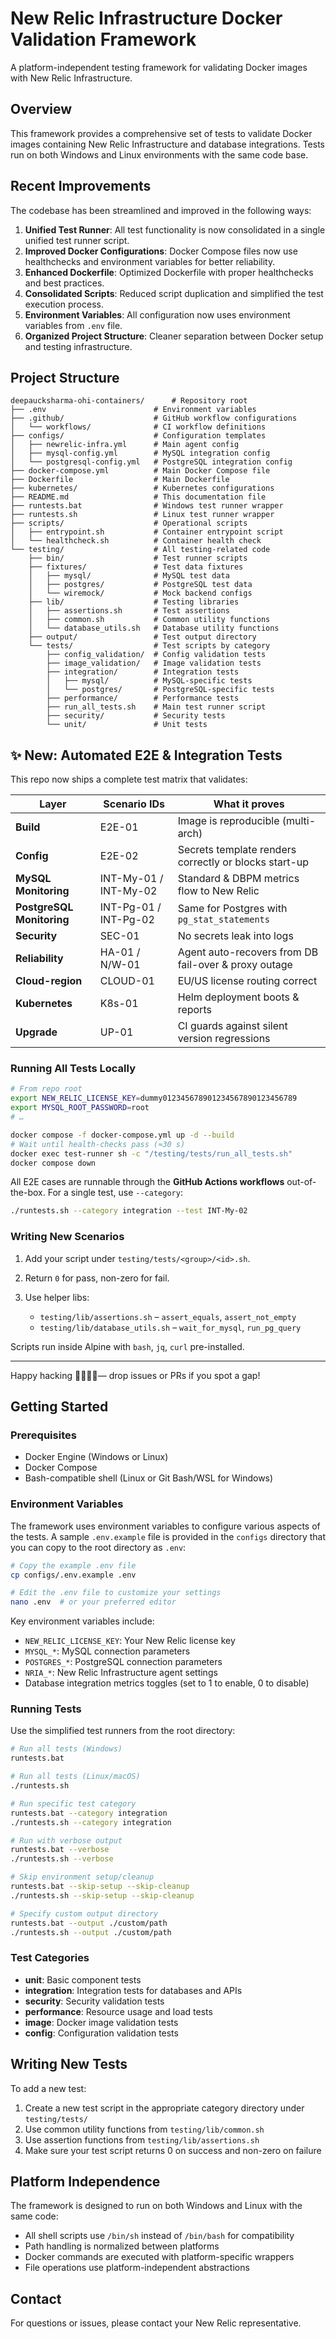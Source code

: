# New Relic Infrastructure Docker Validation Framework

A platform-independent testing framework for validating Docker images with New Relic Infrastructure.

## Overview

This framework provides a comprehensive set of tests to validate Docker images containing New Relic Infrastructure and database integrations. Tests run on both Windows and Linux environments with the same code base.

## Recent Improvements

The codebase has been streamlined and improved in the following ways:

1. **Unified Test Runner**: All test functionality is now consolidated in a single unified test runner script.
2. **Improved Docker Configurations**: Docker Compose files now use healthchecks and environment variables for better reliability.
3. **Enhanced Dockerfile**: Optimized Dockerfile with proper healthchecks and best practices.
4. **Consolidated Scripts**: Reduced script duplication and simplified the test execution process.
5. **Environment Variables**: All configuration now uses environment variables from `.env` file.
6. **Organized Project Structure**: Cleaner separation between Docker setup and testing infrastructure.

## Project Structure

```
deepaucksharma-ohi-containers/      # Repository root
├── .env                        # Environment variables
├── .github/                    # GitHub workflow configurations
│   └── workflows/              # CI workflow definitions
├── configs/                    # Configuration templates
│   ├── newrelic-infra.yml      # Main agent config
│   ├── mysql-config.yml        # MySQL integration config
│   └── postgresql-config.yml   # PostgreSQL integration config
├── docker-compose.yml          # Main Docker Compose file
├── Dockerfile                  # Main Dockerfile
├── kubernetes/                 # Kubernetes configurations
├── README.md                   # This documentation file
├── runtests.bat                # Windows test runner wrapper
├── runtests.sh                 # Linux test runner wrapper
├── scripts/                    # Operational scripts
│   ├── entrypoint.sh           # Container entrypoint script
│   └── healthcheck.sh          # Container health check
└── testing/                    # All testing-related code
    ├── bin/                    # Test runner scripts
    ├── fixtures/               # Test data fixtures
    │   ├── mysql/              # MySQL test data
    │   ├── postgres/           # PostgreSQL test data
    │   └── wiremock/           # Mock backend configs
    ├── lib/                    # Testing libraries
    │   ├── assertions.sh       # Test assertions
    │   ├── common.sh           # Common utility functions
    │   └── database_utils.sh   # Database utility functions
    ├── output/                 # Test output directory
    └── tests/                  # Test scripts by category
        ├── config_validation/  # Config validation tests
        ├── image_validation/   # Image validation tests
        ├── integration/        # Integration tests
        │   ├── mysql/          # MySQL-specific tests
        │   └── postgres/       # PostgreSQL-specific tests
        ├── performance/        # Performance tests
        ├── run_all_tests.sh    # Main test runner script
        ├── security/           # Security tests
        └── unit/               # Unit tests
```

## ✨ New: Automated E2E & Integration Tests

This repo now ships a complete test matrix that validates:

| Layer | Scenario IDs | What it proves |
|-------|--------------|----------------|
| **Build** | E2E-01 | Image is reproducible (multi-arch) |
| **Config** | E2E-02 | Secrets template renders correctly or blocks start-up |
| **MySQL Monitoring** | INT-My-01 / INT-My-02 | Standard & DBPM metrics flow to New Relic |
| **PostgreSQL Monitoring** | INT-Pg-01 / INT-Pg-02 | Same for Postgres with `pg_stat_statements` |
| **Security** | SEC-01 | No secrets leak into logs |
| **Reliability** | HA-01 / N/W-01 | Agent auto-recovers from DB fail-over & proxy outage |
| **Cloud-region** | CLOUD-01 | EU/US license routing correct |
| **Kubernetes** | K8s-01 | Helm deployment boots & reports |
| **Upgrade** | UP-01 | CI guards against silent version regressions |

### Running All Tests Locally

```bash
# From repo root
export NEW_RELIC_LICENSE_KEY=dummy012345678901234567890123456789
export MYSQL_ROOT_PASSWORD=root
# …

docker compose -f docker-compose.yml up -d --build
# Wait until health-checks pass (≈30 s)
docker exec test-runner sh -c "/testing/tests/run_all_tests.sh"
docker compose down
```

All E2E cases are runnable through the **GitHub Actions workflows** out-of-the-box.
For a single test, use `--category`:

```bash
./runtests.sh --category integration --test INT-My-02
```

### Writing New Scenarios

1. Add your script under `testing/tests/<group>/<id>.sh`.
2. Return `0` for pass, non-zero for fail.
3. Use helper libs:

   * `testing/lib/assertions.sh` – `assert_equals`, `assert_not_empty`
   * `testing/lib/database_utils.sh` – `wait_for_mysql`, `run_pg_query`

Scripts run inside Alpine with `bash`, `jq`, `curl` pre-installed.

---

Happy hacking 👩‍💻👨‍💻— drop issues or PRs if you spot a gap!

## Getting Started

### Prerequisites

- Docker Engine (Windows or Linux)
- Docker Compose
- Bash-compatible shell (Linux or Git Bash/WSL for Windows)

### Environment Variables

The framework uses environment variables to configure various aspects of the tests. A sample `.env.example` file is provided in the `configs` directory that you can copy to the root directory as `.env`:

```bash
# Copy the example .env file
cp configs/.env.example .env

# Edit the .env file to customize your settings
nano .env  # or your preferred editor
```

Key environment variables include:

- `NEW_RELIC_LICENSE_KEY`: Your New Relic license key
- `MYSQL_*`: MySQL connection parameters
- `POSTGRES_*`: PostgreSQL connection parameters
- `NRIA_*`: New Relic Infrastructure agent settings
- Database integration metrics toggles (set to 1 to enable, 0 to disable)

### Running Tests

Use the simplified test runners from the root directory:

```bash
# Run all tests (Windows)
runtests.bat

# Run all tests (Linux/macOS)
./runtests.sh

# Run specific test category
runtests.bat --category integration
./runtests.sh --category integration

# Run with verbose output
runtests.bat --verbose
./runtests.sh --verbose

# Skip environment setup/cleanup
runtests.bat --skip-setup --skip-cleanup
./runtests.sh --skip-setup --skip-cleanup

# Specify custom output directory
runtests.bat --output ./custom/path
./runtests.sh --output ./custom/path
```

### Test Categories

- **unit**: Basic component tests
- **integration**: Integration tests for databases and APIs
- **security**: Security validation tests
- **performance**: Resource usage and load tests
- **image**: Docker image validation tests
- **config**: Configuration validation tests

## Writing New Tests

To add a new test:

1. Create a new test script in the appropriate category directory under `testing/tests/`
2. Use common utility functions from `testing/lib/common.sh`
3. Use assertion functions from `testing/lib/assertions.sh`
4. Make sure your test script returns 0 on success and non-zero on failure

## Platform Independence

The framework is designed to run on both Windows and Linux with the same code:

- All shell scripts use `/bin/sh` instead of `/bin/bash` for compatibility
- Path handling is normalized between platforms
- Docker commands are executed with platform-specific wrappers
- File operations use platform-independent abstractions

## Contact

For questions or issues, please contact your New Relic representative.

